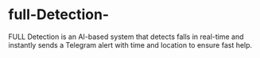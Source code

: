 # full-Detection-
FULL Detection is an AI-based system that detects falls in real-time and instantly sends a Telegram alert with time and location to ensure fast help.
